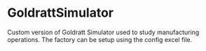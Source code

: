 # GoldrattSimulator
Custom version of Goldratt Simulator used to study manufacturing operations. 
The factory can be setup using the config excel file.

